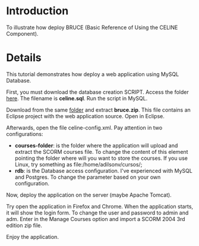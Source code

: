 # Introduction #

To illustrate how deploy BRUCE (Basic Reference of Using the CELINE Component).


# Details #

This tutorial demonstrates how deploy a web application using MySQL Database.

First, you must download the database creation SCRIPT. Access the folder [here](https://drive.google.com/folderview?id=0BzNO6qBfK-pGOWY1bV9KYUNvaGc&usp=sharing). The filename is **celine.sql**. Run the script in MySQL.

Download from the same [folder](https://drive.google.com/folderview?id=0BzNO6qBfK-pGOWY1bV9KYUNvaGc&usp=sharing) and extract **bruce.zip**. This file contains an Eclipse project with the web application source. Open in Eclipse.

Afterwards, open the file celine-config.xml. Pay attention in two configurations:
  * **courses-folder**: is the folder where the application will upload and extract the SCORM courses file. To change the content of this element pointing the folder where will you want to store the courses. If you use Linux, try something as file:/home/adilsonv/cursos/;
  * **rdb**: is the Database access configuration. I've experienced with MySQL and Postgres. To change the parameter based on your own configuration.

Now, deploy the application on the server (maybe Apache Tomcat).

Try open the application in Firefox and Chrome. When the application starts, it will show the login form. To change the user and password to admin and adm. Enter in the Manage Courses option and import a SCORM 2004 3rd edition zip file.

Enjoy the application.